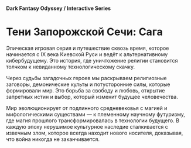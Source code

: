 #### Dark Fantasy Odyssey / Interactive Series

# Тени Запорожской Сечи: Сага

Эпическая игровая серия и путешествие сквозь время, которое начинается с IX века Киевской Руси и ведёт к альтернативному кибербудущему. Это история, где уничтожение религии становится толчком к невиданному технологическому скачку.

Через судьбы загадочных героев мы раскрываем религиозные заговоры, демонические культы и потусторонние силы, которые формировали мир. Это борьба за свободу и любовь, открытие запретных истин и выбор, который изменит будущее человечества.

Мир эволюционирует от подлинного средневековья с магией и мифологическими существами — к племенному научному футуризму, где магия прошлого трансформировалась в технологии будущего. В каждую эпоху нерушимое культурное наследие сталкивается с извечным злом, которое всегда находит нового носителя, доказывая, что война никогда не заканчивается.